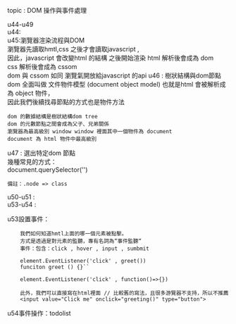 topic : DOM 操作與事件處理 
  
  u44-u49   
  u44:  
  u45:瀏覽器渲染流程與DOM  
    瀏覽器先讀取hmtl,css 之後才會讀取javascript ,  
    因此，javascript 會改變html 的結構 之後開始渲染 
    html 解析後會成為 dom   
    css  解析後會成為 cssom  
    dom 與 cssom 如同 瀏覽氣開放給javascript 的api 
  u46 : 樹狀結構與dom節點  
    dom 全面叫做 文件物件模型 (document object model)
    也就是html 會被解析成為 object 物件，  
    因此我們後續找尋節點的方式也是物件方法  
    
    dom 的數據結構是樹狀結構dom tree 
    dom 的元數節點之間會成為父子、兄弟關係
    瀏覽器為最高級別 window window 裡面其中一個物件為 document  
    document 為 html 物件中最高級別  
    
  u47 : 選出特定dom 節點  
    幾種常見的方式：  
    document.querySelector('')  

    備註：.node => class 


u50-u51 :  
  u53-u54 :   
  
  u53設置事件：
  
        我們如何知道hmtl上面的哪一個元素被點擊。  
        方式是透過是對元素的監聽，專有名詞為“事件監聽“  
        事件：包含：click , hover , input , sumbmit   
        
        element.EventListener('click' , greet())
        funciton greet () {}``

        element.EventListener('click' , function()=>{})

        此外，我們可以直接寫在html裡面 // 比較舊的寫法，且很多游覽器不支持，所以不推薦  
        <input value="Click me" onclick="greeting()" type="button">  
        
   u54事件操作：todolist 
